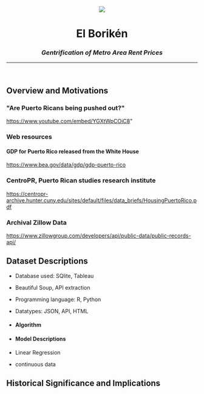 <div class="container">
  <div align="center">
  <img src="https://i.etsystatic.com/15035580/r/il/1c651d/1640700777/il_500x500.1640700777_7txm.jpg">
  <div class="text-block">
    <h1> El Borik&eacute;n</h1>
    <em><h3>Gentrification of Metro Area Rent Prices</h3></em>
    <hr/>
  </div>
</div>
<br>
  
  
## Overview and Motivations
  
   
### "Are Puerto Ricans being pushed out?"
   https://www.youtube.com/embed/YGXtWpCOiC8"

### Web resources
  #### GDP for Puerto Rico released from the White House
  https://www.bea.gov/data/gdp/gdp-puerto-rico
  
### CentroPR, Puerto Rican studies research institute
  https://centropr-archive.hunter.cuny.edu/sites/default/files/data_briefs/HousingPuertoRico.pdf
  
### Archival Zillow Data 
  https://www.zillowgroup.com/developers/api/public-data/public-records-api/
  <img scr= https://github.com/SLCunningham21/CapstoneProject/blob/Overview/Images/Zillow%20Rental%20Data.jpg > 
  
## Dataset Descriptions
  * Database used: SQlite, Tableau
  * Beautiful Soup, API extraction
  * Programming language: R, Python
  * Datatypes: JSON, API, HTML
  
  
* #### Algorithm 
  
  
  
* #### Model Descriptions
* Linear Regression
* continuous data
  
 
## Historical Significance and Implications
